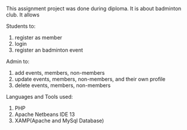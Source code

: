 This assignment project was done during diploma. It is about badminton club. It allows

Students to:
1. register as member
2. login
3. register an badminton event

Admin to:
1. add events, members, non-members
2. update events, members, non-members, and their own profile
3. delete events, members, non-members

Languages and Tools used:
1. PHP
2. Apache Netbeans IDE 13
3. XAMP(Apache and MySql Database)
